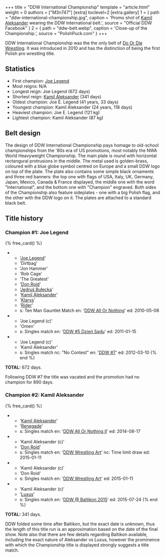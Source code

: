 +++
title = "DDW International Championship"
template = "article.html"
weight = 0
authors = ["M3n747"]
[extra]
toclevel=2
[extra.gallery]
1 = { path = "ddw-international-championship.jpg", caption = 'Promo shot of [Kamil Aleksander](@/w/kamil-aleksander.md) wearing the DDW International belt.', source = "Official DDW Facebook" }
2 = { path = "ddw-belt.webp", caption = 'Close-up of the Championship.', source = "PolishPuck.com" }
+++

DDW International Championship was the the only belt of [Do Or Die Wrestling](@/o/ddw.md). It was introduced in 2010 and has the distinction of being the first Polish pro wrestling title.

<!-- more -->

## Statistics

* First champion: [Joe Legend](@/w/joe-legend.md)
* Most reigns: N/A
* Longest reign: Joe Legend (672 days)
* Shortest reign: [Kamil Aleksander](@/w/kamil-aleksander.md) (341 days)
* Oldest champion: Joe E. Legend (41 years, 33 days)
* Youngest champion: Kamil Aleksander (24 years, 118 days)
* Heaviest champion: Joe E. Legend (121 kg)
* Lightest champion: Kamil Aleksander (87 kg)

## Belt design

The design of DDW International Championship pays homage to old-school championships from the '80s era of US promotions, most notably the NWA World Heavyweight Championship.
The main plate is round with horizontal rectangural protrusions in the middle.
The metal used is golden-brass, coloured with a blue globe symbol centred on Europe and a small DDW logo on top of the plate.
The plate also contains some simple black ornaments and three red banners: the top one with flags of USA, Italy, UK, Germany, Japan, Mexico, Canada & France displayed,
the middle one with the word "International", and the bottom one with "Champion" engraved.
Both sides of the Championship also feature sideplates - one with a big Polish flag, and the other with the DDW logo on it. The plates are attached to a standard black belt.

## Title history

### Champion #1: Joe Legend

{% free_card() %}
- - '[Joe Legend](@/w/joe-legend.md)'
  - 'Dirtbag'
  - 'Jon Hammer'
  - 'Rob Cage'
  - 'The Greatest'
  - '[Don Roid](@/w/don-roid.md)'
  - '[Jędruś Bułecka](@/w/jedrus-bulecka.md)'
  - '[Kamil Aleksander](@/w/kamil-aleksander.md)'
  - '[Klarys](@/w/klarys.md)'
  - '[Rider](@/w/asmund.md)'
  - s: Ten Man Gauntlet Match
    en: '[DDW All Or Nothing](@/e/ddw/2010-05-08-ddw-all-or-nothing.md)'
    ed: 2010-05-08
- - 'Joe Legend (c)'
  - 'Omen'
  - s: Singles match
    en: '[DDW #5 Dzień Sądu](@/e/ddw/2011-01-15-ddw-5-dzien-sadu.md)'
    ed: 2011-01-15
- - 'Joe Legend (c)'
  - 'Kamil Aleksander'
  - s: Singles match
    nc: "No Contest"
    en: '[DDW #7](@/e/ddw/2012-03-10-ddw-7.md)'
    ed: 2012-03-10
{% end %}

**TOTAL:** 672 days.

Following DDW #7 the title was vacated and the promotion had no champion for 890 days.


### Champion #2: Kamil Aleksander

{% free_card() %}
- - '[Kamil Aleksander](@/w/kamil-aleksander.md)'
  - '[Renegade](@/w/renegade.md)'
  - s: Singles match
    en: '[DDW All Or Nothing II](@/e/ddw/2014-08-17-ddw-all-or-nothing-2.md)'
    ed: 2014-08-17
- - 'Kamil Aleksander (c)'
  - '[Don Roid](@/w/don-roid.md)'
  - s: Singles match
    en: '[DDW Wrestling Art](@/e/ddw/2015-01-11-ddw-wrestling-art.md)'
    nc: Time limit draw
    ed: 2015-01-11
- - 'Kamil Aleksander (c)'
  - 'Don Roid'
  - s: Singles match
    en: '[DDW Wrestling Art](@/e/ddw/2015-01-11-ddw-wrestling-art.md)'
    ed: 2015-01-11
- - 'Kamil Aleksander (c)'
  - '[Luxus](@/w/luxus.md)'
  - s: Singles match
    en: '[DDW @ Baltikon 2015](@/e/ddw/2015-07-24-ddw-baltikon.md)'
    ed: 2015-07-24
{% end %}

**TOTAL:** 341 days.

DDW folded some time after Baltikon, but the exact date is unknown, thus the length of this title run is an approximation based on the date of the final show. Note also that there are few details regarding Baltikon available, including the exact nature of Aleksander vs Luxus, however the prominence with which the Championship title is displayed strongly suggests a title match.
